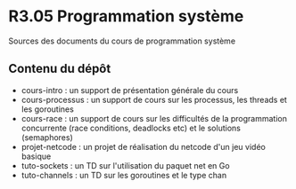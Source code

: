 # R3.05 Programmation système

Sources des documents du cours de programmation système

## Contenu du dépôt

- cours-intro : un support de présentation générale du cours
- cours-processus : un support de cours sur les processus, les threads et les goroutines
- cours-race : un support de cours sur les difficultés de la programmation concurrente (race conditions, deadlocks etc) et le solutions (semaphores)
- projet-netcode : un projet de réalisation du netcode d'un jeu vidéo basique
- tuto-sockets : un TD sur l'utilisation du paquet net en Go
- tuto-channels : un TD sur les goroutines et le type chan
